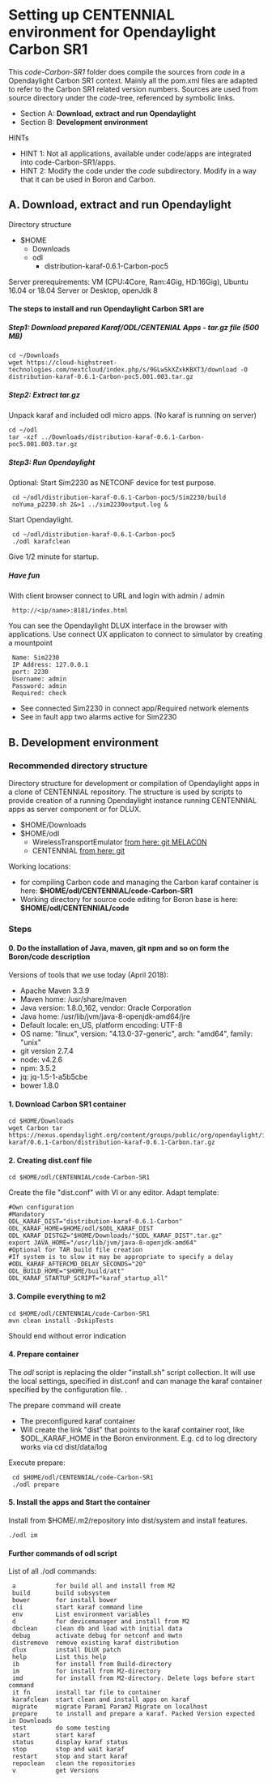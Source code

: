 # Setting up CENTENNIAL environment for Opendaylight Carbon SR1

This *code-Carbon-SR1* folder does compile the sources from *code* in a Opendaylight Carbon SR1 context.
Mainly all the pom.xml files are adapted to refer to the Carbon SR1 related version numbers.
Sources are used from source directory under the *code*-tree, referenced by symbolic links.

  * Section A: **Download, extract and run Opendaylight**
  * Section B: **Development environment**

HINTs

  - HINT 1: Not all applications, available under code/apps are integrated into code-Carbon-SR1/apps.
  - HINT 2: Modify the code under the *code* subdirectory. Modify in a way that it can be used in Boron and Carbon.

## A. Download, extract and run Opendaylight

Directory structure

  - $HOME
    - Downloads
    - odl
      - distribution-karaf-0.6.1-Carbon-poc5

Server prerequirements: VM (CPU:4Core, Ram:4Gig, HD:16Gig), Ubuntu 16.04 or 18.04 Server or Desktop, openJdk 8

#### The steps to install and run Opendaylight Carbon SR1 are

##### Step1: Download prepared Karaf/ODL/CENTENIAL Apps - tar.gz file (500 MB)

	cd ~/Downloads
	wget https://cloud-highstreet-technologies.com/nextcloud/index.php/s/9GLwSkXZxkKBXT3/download -O distribution-karaf-0.6.1-Carbon-poc5.001.003.tar.gz

##### Step2: Extract tar.gz

Unpack karaf and included odl micro apps. (No karaf is running on server)

    cd ~/odl
    tar -xzf ../Downloads/distribution-karaf-0.6.1-Carbon-poc5.001.003.tar.gz

##### Step3: Run Opendaylight

Optional: Start Sim2230 as NETCONF device for test purpose.

     cd ~/odl/distribution-karaf-0.6.1-Carbon-poc5/Sim2230/build
     noYuma_p2230.sh 2&>1 ../sim2230output.log &


Start Opendaylight.

     cd ~/odl/distribution-karaf-0.6.1-Carbon-poc5
     ./odl karafclean

Give 1/2 minute for startup.

##### Have fun

With client browser connect to URL and login with admin / admin

     http://<ip/name>:8181/index.html

You can see the Opendaylight DLUX interface in the browser with applications.
Use connect UX applicaton to connect to simulator by creating a mountpoint

     Name: Sim2230
     IP Address: 127.0.0.1
     port: 2230
     Username: admin
     Password: admin
     Required: check

  - See connected Sim2230 in connect app/Required network elements
  - See in fault app two alarms active for Sim2230




## B. Development environment

### Recommended directory structure

Directory structure for development or compilation of Opendaylight apps in a clone of CENTENNIAL repository. The structure is used by scripts to provide creation of a running Opendaylight instance running CENTENNIAL apps as server component or for DLUX.

   - $HOME/Downloads
   - $HOME/odl
      - WirelessTransportEmulator [from here: git MELACON](https://github.com/Melacon/WirelessTransportEmulator.git)
      - CENTENNIAL [from here: git](https://github.com/OpenNetworkingFoundation/CENTENNIAL.git)


Working locations:

  - for compiling Carbon code and managing the Carbon karaf container is here: **$HOME/odl/CENTENNIAL/code-Carbon-SR1**
  - Working directory for source code editing for Boron base is here: **$HOME/odl/CENTENNIAL/code**

### Steps

#### 0. Do the installation of Java, maven, git npm and so on form the Boron/code description

Versions of tools that we use today (April 2018):
  - Apache Maven 3.3.9
  - Maven home: /usr/share/maven
  - Java version: 1.8.0_162, vendor: Oracle Corporation
  - Java home: /usr/lib/jvm/java-8-openjdk-amd64/jre
  - Default locale: en_US, platform encoding: UTF-8
  - OS name: "linux", version: "4.13.0-37-generic", arch: "amd64", family: "unix"
  - git version 2.7.4
  - node: v4.2.6
  - npm: 3.5.2
  - jq: jq-1.5-1-a5b5cbe
  - bower 1.8.0


#### 1. Download Carbon SR1 container

    cd $HOME/Downloads
    wget Carbon tar https://nexus.opendaylight.org/content/groups/public/org/opendaylight/integration/distribution-karaf/0.6.1-Carbon/distribution-karaf-0.6.1-Carbon.tar.gz

#### 2. Creating dist.conf file

    cd $HOME/odl/CENTENNIAL/code-Carbon-SR1

Create the file "dist.conf" with VI or any editor. Adapt template:

    #Own configuration
    #Mandatory
    ODL_KARAF_DIST="distribution-karaf-0.6.1-Carbon"
    ODL_KARAF_HOME=$HOME/odl/$ODL_KARAF_DIST
    ODL_KARAF_DISTGZ="$HOME/Downloads/"$ODL_KARAF_DIST".tar.gz"
    export JAVA_HOME="/usr/lib/jvm/java-8-openjdk-amd64"
    #Optional for TAR build file creation
    #If system is to slow it may be appropriate to specify a delay
    #ODL_KARAF_AFTERCMD_DELAY_SECONDS="20"
    ODL_BUILD_HOME="$HOME/build/att"
    ODL_KARAF_STARTUP_SCRIPT="karaf_startup_all"


#### 3. Compile everything to m2

    cd $HOME/odl/CENTENNIAL/code-Carbon-SR1
    mvn clean install -DskipTests

Should end without error indication

#### 4. Prepare container

The *odl* script is replacing the older "install.sh" script collection. It will use the local settings, specified in dist.conf and can manage the karaf container specified by the configuration file. .

The prepare command will create
   - The preconfigured karaf container
   - Will create the link "dist" that points to the karaf container root, like $ODL_KARAF_HOME in the Boron environment.
     E.g. cd to log directory works via cd dist/data/log

Execute prepare:

     cd $HOME/odl/CENTENNIAL/code-Carbon-SR1
     ./odl prepare

#### 5. Install the apps and Start the container

Install from $HOME/.m2/repository into dist/system and install features.

    ./odl im


#### Further commands of odl script

List of all ./odl commands:
```
 a           for build all and install from M2
 build       build subsystem
 bower       for install bower
 cli         start karaf command line
 env         List environment variables
 d           for devicemanager and install from M2
 dbclean     clean db and load with initial data
 debug       activate debug for netconf and mwtn
 distremove  remove existing karaf distribution
 dlux        install DLUX patch
 help        List this help
 ib          for install from Build-directory
 im          for install from M2-directory
 imd         for install from M2-directory. Delete logs before start command
 it fn       install tar file to container
 karafclean  start clean and install apps on karaf
 migrate     migrate Param1 Param2 Migrate on localhost
 prepare     to install and prepare a karaf. Packed Version expected in Downloads
 test        do some testing
 start       start karaf
 status      display karaf status
 stop        stop and wait karaf
 restart     stop and start karaf
 repoclean   clean the repositories
 v           get Versions
```